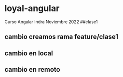 # loyal-angular
Curso Angular Indra Noviembre 2022
##clase1
## cambio creamos rama feature/clase1
## cambio en local
## cambio en remoto
